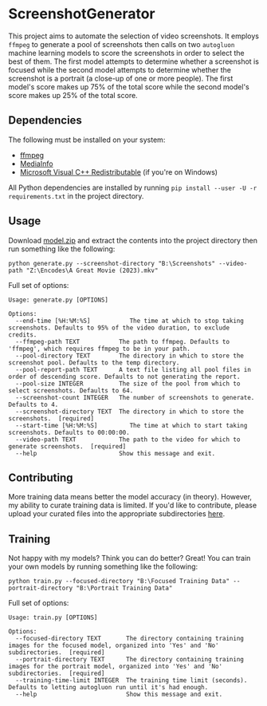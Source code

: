 # ScreenshotGenerator
This project aims to automate the selection of video screenshots. It employs `ffmpeg` to generate a pool of screenshots then calls on two `autogluon` machine learning models to score the screenshots in order to select the best of them. The first model attempts to determine whether a screenshot is focused while the second model attempts to determine whether the screenshot is a portrait (a close-up of one or more people). The first model's score makes up 75% of the total score while the second model's score makes up 25% of the total score.

## Dependencies
The following must be installed on your system:
- [ffmpeg](https://ffmpeg.org/download.html)
- [MediaInfo](https://mediaarea.net/en/MediaInfo)
- [Microsoft Visual C++ Redistributable](https://learn.microsoft.com/en-US/cpp/windows/latest-supported-vc-redist) (if you're on Windows)

All Python dependencies are installed by running `pip install --user -U -r requirements.txt` in the project directory.

## Usage
Download [model.zip](https://drive.google.com/file/d/1oRFO0fW-fmFn-CfsdvQqNTqQgU2gaQ0B/view?usp=sharing) and extract the contents into the project directory then run something like the following:
```
python generate.py --screenshot-directory "B:\Screenshots" --video-path "Z:\Encodes\A Great Movie (2023).mkv"
```

Full set of options:
```
Usage: generate.py [OPTIONS]

Options:
  --end-time [%H:%M:%S]           The time at which to stop taking screenshots. Defaults to 95% of the video duration, to exclude credits.
  --ffmpeg-path TEXT           The path to ffmpeg. Defaults to 'ffmpeg', which requires ffmpeg to be in your path.
  --pool-directory TEXT        The directory in which to store the screenshot pool. Defaults to the temp directory.
  --pool-report-path TEXT      A text file listing all pool files in order of descending score. Defaults to not generating the report.
  --pool-size INTEGER          The size of the pool from which to select screenshots. Defaults to 64.
  --screenshot-count INTEGER   The number of screenshots to generate. Defaults to 4.
  --screenshot-directory TEXT  The directory in which to store the screenshots.  [required]
  --start-time [%H:%M:%S]         The time at which to start taking screenshots. Defaults to 00:00:00.
  --video-path TEXT            The path to the video for which to generate screenshots.  [required]
  --help                       Show this message and exit.
```

## Contributing
More training data means better the model accuracy (in theory). However, my ability to curate training data is limited. If you'd like to contribute, please upload your curated files into the appropriate subdirectories [here](https://drive.google.com/drive/folders/1LW7msqJ2T2KSFQoxo_CJ2tpRrIk3PIxP?usp=share_link).

## Training
Not happy with my models? Think you can do better? Great! You can train your own models by running something like the following:
```
python train.py --focused-directory "B:\Focused Training Data" --portrait-directory "B:\Portrait Training Data"
```

Full set of options:
```
Usage: train.py [OPTIONS]

Options:
  --focused-directory TEXT       The directory containing training images for the focused model, organized into 'Yes' and 'No' subdirectories.  [required]
  --portrait-directory TEXT      The directory containing training images for the portrait model, organized into 'Yes' and 'No' subdirectories.  [required]
  --training-time-limit INTEGER  The training time limit (seconds). Defaults to letting autogluon run until it's had enough.
  --help                         Show this message and exit.
```